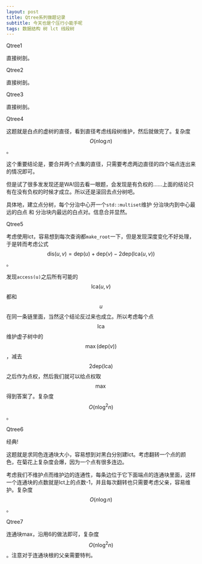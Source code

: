 ```yaml
---
layout: post
title: Qtree系列做题记录
subtitle: 今天也是个压行小能手呢
tags: 数据结构 树 lct 线段树
---
```


Qtree1

直接树剖。

Qtree2

直接树剖。

Qtree3

直接树剖。

Qtree4

这题就是白点的虚树的直径，看到直径考虑线段树维护，然后就做完了。复杂度$$O(n\log n)$$。

这个重要结论是，要合并两个点集的直径，只需要考虑两边直径的四个端点连出来的情况即可。

但是试了很多发发现还是WA!回去看一眼题，会发现是有负权的......上面的结论只有在没有负权的时候才成立。所以还是滚回去点分树吧。

具体地，建立点分树，每个分治中心开一个`std::multiset`维护 分治块内到中心最远的白点 和 分治块内最远的白点对。信息合并显然。

Qtree5

考虑使用lct，容易想到每次查询都`make_root`一下，但是发现深度变化不好处理，于是转而考虑公式$$\mathrm{dis}(u,v)=\mathrm{dep}(u)+\mathrm{dep}(v)-2\mathrm{dep}(\mathrm{lca}(u,v))$$。

发现`access(u)`之后所有可能的$$\mathrm{lca}(u,v)$$都和$$u$$在同一条链里面，当然这个结论反过来也成立。所以考虑每个点$$\mathrm{lca}$$维护虚子树中的$$\max(\mathrm{dep}(v))$$，减去$$2\mathrm{dep}(\mathrm{lca})$$之后作为点权，然后我们就可以给点权取$$\max$$得到答案了。复杂度$$O(n\log^2 n)$$。

Qtree6

经典!

这题就是求同色连通块大小，容易想到对黑白分别建lct。考虑翻转一个点的颜色，在菊花上复杂度会爆，因为一个点有很多连边。

考虑我们不维护点而维护边的连通性，每条边位于它下面端点的连通块里面，这样一个连通块的点数就是lct上的点数-1，并且每次翻转也只需要考虑父亲，容易维护。复杂度$$O(n\log n)$$。

Qtree7

连通块max，沿用6的做法即可，复杂度$$O(n\log^2 n)$$。注意对于连通块根的父亲需要特判。

